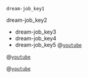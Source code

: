 ```ngMeta
dream-job_key1
```

dream-job_key2
* dream-job_key3
* dream-job_key4
* dream-job_key5
@[`youtube`](fcKniJHVQ3w)

@[`youtube`](L7GXRiKejZU)

@[`youtube`](nCDxYGMzeRw)